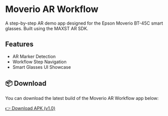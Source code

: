 # Moverio AR Workflow

A step-by-step AR demo app designed for the Epson Moverio BT-45C smart glasses. Built using the MAXST AR SDK.

## Features

- AR Marker Detection
- Workflow Step Navigation
- Smart Glasses UI Showcase

## 📦 Download

You can download the latest build of the Moverio AR Workflow app below:

[👉 Download APK (v1.0)](https://yourdomain.com/moverio-ar-workflow.apk)
